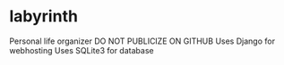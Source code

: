 # labyrinth
Personal life organizer
DO NOT PUBLICIZE ON GITHUB
Uses Django for webhosting
Uses SQLite3 for database